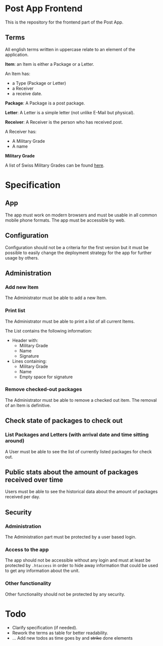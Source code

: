 # Post App Frontend

This is the repository for the frontend part of the Post App.

## Terms

All english terms written in uppercase relate to an element of the application.

**Item**: an Item is either a Package or a Letter. 

An Item has:
* a Type (Package or Letter)
* a Receiver
* a receive date.

**Package**: A Package is a post package.

**Letter**: A Letter is a simple letter (not unlike E-Mail but physical).

**Receiver**: A Receiver is the person who has received post.

A Receiver has:
* A Military Grade
* A name

**Military Grade**

A list of Swiss Military Grades can be found [here](https://de.wikipedia.org/wiki/Grade_der_Schweizer_Armee).

# Specification

## App

The app must work on modern browsers and must be usable in all common mobile phone formats. The app must be accessible by web.

## Configuration

Configuration should not be a criteria for the first version but it must be possible to easily change the deployment strategy for the app for further usage by others.

## Administration
### Add new Item

The Administrator must be able to add a new Item.

### Print list

The Administrator must be able to print a list of all current Items.

The List contains the following information:
* Header with:
  * Military Grade
  * Name
  * Signature
* Lines containing:
  * Military Grade
  * Name
  * Empty space for signature

### Remove checked-out packages

The Administrator must be able to remove a checked out item. The removal of an Item is definitive.

## Check state of packages to check out

### List Packages and Letters (with arrival date and time sitting around)

A User must be able to see the list of currently listed packages for check out.

## Public stats about the amount of packages received over time

Users must be able to see the historical data about the amount of packages received per day.

## Security

### Administration

The Administration part must be protected by a user based login.

### Access to the app

The app should not be accessible without any login and must at least be protected by `.htaccess` in order to hide away information that could be used to get any information about the unit.

### Other functionality

Other functionality should not be protected by any security.

# Todo

* Clarify specification (if needed).
* Rework the terms as table for better readability.
* ... Add new todos as time goes by and ~~strike~~ done elements
